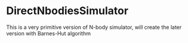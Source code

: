 # DirectNbodiesSimulator
This is a very primitive version of N-body simulator, will create the later version with Barnes-Hut algorithm
